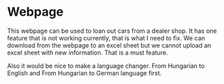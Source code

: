 # Webpage
This webpage can be used to loan out cars from a dealer shop.
It has one feature that is not working currently, that is what I need to fix.
We can download from the webpage to an excel sheet but we cannot upload an excel sheet with new information.
That is a must feature.

Also it would be nice to make a language changer.
From Hungarian to English and From Hungarian to German language first.
